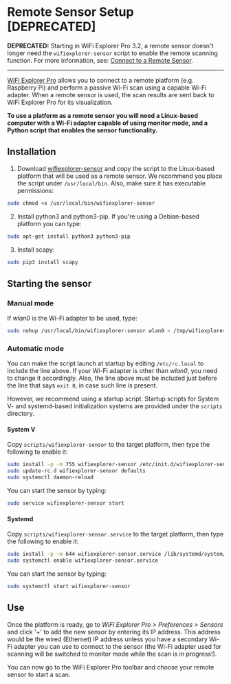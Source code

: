 # Remote Sensor Setup [DEPRECATED]

**DEPRECATED:** Starting in WiFi Explorer Pro 3.2, a remote sensor doesn't longer need the `wifiexplorer-sensor` script to enable the remote scanning function. For more information, see: [Connect to a Remote Sensor](https://intuitibits.com/help/wifiexplorerpro/#/topic-en.lproj-connect_remote_sensor).

---

[WiFi Explorer Pro](https://www.intuitibits.com/products/wifi-explorer-pro) allows you to connect to a remote platform (e.g. Raspberry Pi) and perform a passive Wi-Fi scan using a capable Wi-Fi adapter. When a remote sensor is used, the scan results are sent back to WiFi Explorer Pro for its visualization.

**To use a platform as a remote sensor you will need a Linux-based computer with a Wi-Fi adapter capable of using monitor mode, and a Python script that enables the sensor functionality.**

## Installation

1. Download [wifiexplorer-sensor](../master/wifiexplorer-sensor) and copy the script to the Linux-based platform that will be used as a remote sensor. We recommend you place the script under ```/usr/local/bin```. Also, make sure it has executable permissions: 

```bash
sudo chmod +x /usr/local/bin/wifiexplorer-sensor
```

2. Install python3 and python3-pip. If you're using a Debian-based platform you can type: 

```bash
sudo apt-get install python3 python3-pip
```

3. Install scapy:

```bash
sudo pip3 install scapy
```

## Starting the sensor

### Manual mode

If _wlan0_ is the Wi-Fi adapter to be used, type: 

```bash
sudo nohup /usr/local/bin/wifiexplorer-sensor wlan0 > /tmp/wifiexplorer-sensor.log 2>&1 &
```

### Automatic mode

You can make the script launch at startup by editing ```/etc/rc.local``` to include the line above. If your Wi-Fi adapter is other than _wlan0_, you need to change it accordingly. Also, the line above must be included just before the line that says ```exit 0```, in case such line is present.

However, we recommend using a startup script. Startup scripts for System V- and systemd-based initialization systems are provided under the ```scripts``` directory.

#### System V

Copy ```scripts/wifiexplorer-sensor``` to the target platform, then type the following to enable it:
  
```bash
sudo install -p -m 755 wifiexplorer-sensor /etc/init.d/wifiexplorer-sensor
sudo update-rc.d wifiexplorer-sensor defaults
sudo systemctl daemon-reload
```

You can start the sensor by typing:
  
```bash
sudo service wifiexplorer-sensor start
```

#### Systemd

Copy ```scripts/wifiexplorer-sensor.service``` to the target platform, then type the following to enable it:
  
```bash
sudo install -p -m 644 wifiexplorer-sensor.service /lib/systemd/system/wifiexplorer-sensor.service
sudo systemctl enable wifiexplorer-sensor.service
```

You can start the sensor by typing:
  
```bash
sudo systemctl start wifiexplorer-sensor
```

## Use

Once the platform is ready, go to _WiFi Explorer Pro > Preferences > Sensors_ and click '+' to add the new sensor by entering its IP address. This address would be the wired (Ethernet) IP address unless you have a secondary Wi-Fi adapter you can use to connect to the sensor (the Wi-Fi adapter used for scanning will be switched to monitor mode while the scan is in progress!).

You can now go to the WiFi Explorer Pro toolbar and choose your remote sensor to start a scan.

